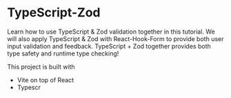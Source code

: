 # TypeScript-Zod

Learn how to use TypeScript & Zod validation together in this tutorial. We will also apply TypeScript & Zod with React-Hook-Form to provide both user input validation and feedback.
TypeScript + Zod together provides both type safety and runtime type checking!

This project is built with

- Vite on top of React
- Typescr
